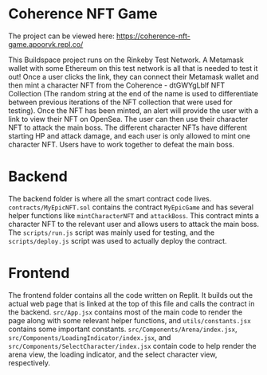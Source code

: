 # Coherence NFT Game

The project can be viewed here: https://coherence-nft-game.apoorvk.repl.co/

This Buildspace project runs on the Rinkeby Test Network. A Metamask wallet with some Ethereum on this test network is all that is needed to test it out! Once a user clicks the link, they can connect their Metamask wallet and then mint a character NFT from the Coherence - dtGWYgLblf NFT Collection (The random string at the end of the name is used to differentiate between previous iterations of the NFT collection that were used for testing). Once the NFT has been minted, an alert will provide the user with a link to view their NFT on OpenSea. The user can then use their character NFT to attack the main boss. The different character NFTs have different starting HP and attack damage, and each user is only allowed to mint one character NFT. Users have to work together to defeat the main boss.

# Backend
The backend folder is where all the smart contract code lives. `contracts/MyEpicNFT.sol` contains the contract `MyEpicGame` and has several helper functions like `mintCharacterNFT` and `attackBoss`. This contract mints a character NFT to the relevant user and allows users to attack the main boss. The `scripts/run.js` script was mainly used for testing, and the `scripts/deploy.js` script was used to actually deploy the contract.

# Frontend

The frontend folder contains all the code written on Replit. It builds out the actual web page that is linked at the top of this file and calls the contract in the backend. `src/App.jsx` contains most of the main code to render the page along with some relevant helper functions, and `utils/constants.jsx` contains some important constants. `src/Components/Arena/index.jsx`, `src/Components/LoadingIndicator/index.jsx`, and `src/Components/SelectCharacter/index.jsx` contain code to help render the arena view, the loading indicator, and the select character view, respectively.
